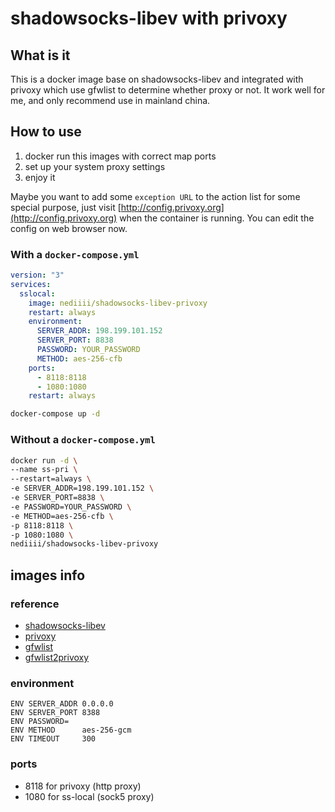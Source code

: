 # shadowsocks-libev with privoxy

## What is it

This is a docker image base on shadowsocks-libev and integrated with privoxy which use gfwlist to determine whether proxy or not.
It work well for me, and only recommend use in mainland china.

## How to use

1. docker run this images with correct map ports
2. set up your system proxy settings
3. enjoy it

Maybe you want to add some `exception URL` to the action list for some special purpose, just visit [http://config.privoxy.org](http://config.privoxy.org) when the container is running. You can edit the config on web browser now.

### With a `docker-compose.yml`

```yaml
version: "3"
services:
  sslocal:
    image: nediiii/shadowsocks-libev-privoxy
    restart: always
    environment:
      SERVER_ADDR: 198.199.101.152
      SERVER_PORT: 8838
      PASSWORD: YOUR_PASSWORD
      METHOD: aes-256-cfb
    ports:
      - 8118:8118
      - 1080:1080
    restart: always
```

```bash
docker-compose up -d
```

### Without a `docker-compose.yml`

```bash
docker run -d \
--name ss-pri \
--restart=always \
-e SERVER_ADDR=198.199.101.152 \
-e SERVER_PORT=8838 \
-e PASSWORD=YOUR_PASSWORD \
-e METHOD=aes-256-cfb \
-p 8118:8118 \
-p 1080:1080 \
nediiii/shadowsocks-libev-privoxy
```

## images info

### reference

- [shadowsocks-libev](https://github.com/shadowsocks/shadowsocks-libev)
- [privoxy](https://www.privoxy.org)
- [gfwlist](https://github.com/gfwlist/gfwlist)
- [gfwlist2privoxy](https://github.com/snachx/gfwlist2privoxy)

### environment

```script
ENV SERVER_ADDR 0.0.0.0
ENV SERVER_PORT 8388
ENV PASSWORD=
ENV METHOD      aes-256-gcm
ENV TIMEOUT     300
```

### ports

- 8118 for privoxy  (http  proxy)
- 1080 for ss-local (sock5 proxy)
